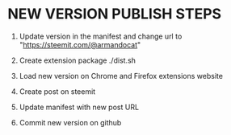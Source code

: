 
# NEW VERSION PUBLISH STEPS

1) Update version in the manifest and change url to "https://steemit.com/@armandocat"

2) Create extension package
./dist.sh

3) Load new version on Chrome and Firefox extensions website

4) Create post on steemit

5) Update manifest with new post URL

6) Commit new version on github

